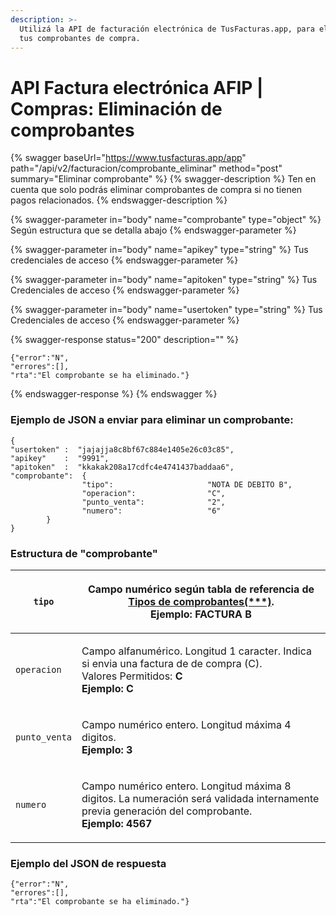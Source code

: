 ```yaml
---
description: >-
  Utilizá la API de facturación electrónica de TusFacturas.app, para eliminar
  tus comprobantes de compra.
---
```


# API Factura electrónica AFIP  | Compras: Eliminación de comprobantes

{% swagger baseUrl="https://www.tusfacturas.app/app" path="/api/v2/facturacion/comprobante_eliminar" method="post" summary="Eliminar comprobante" %}
{% swagger-description %}
Ten en cuenta que solo podrás eliminar comprobantes de compra si no tienen pagos relacionados.
{% endswagger-description %}

{% swagger-parameter in="body" name="comprobante" type="object" %}
Según estructura que se detalla abajo
{% endswagger-parameter %}

{% swagger-parameter in="body" name="apikey" type="string" %}
Tus credenciales de acceso
{% endswagger-parameter %}

{% swagger-parameter in="body" name="apitoken" type="string" %}
Tus Credenciales de acceso
{% endswagger-parameter %}

{% swagger-parameter in="body" name="usertoken" type="string" %}
Tus Credenciales de acceso
{% endswagger-parameter %}

{% swagger-response status="200" description="" %}
```
{"error":"N",
"errores":[],
"rta":"El comprobante se ha eliminado."}
```
{% endswagger-response %}
{% endswagger %}

### Ejemplo de JSON a enviar para eliminar un comprobante:

```
{
"usertoken" :  "jajajja8c8bf67c884e1405e26c03c85",
"apikey"    :  "9991",
"apitoken"  :  "kkakak208a17cdfc4e4741437baddaa6",
"comprobante":  {
                "tipo":                     "NOTA DE DEBITO B",
                "operacion":                "C",
                "punto_venta":              "2",
                "numero":                   "6"
        }
}
```

### Estructura de "comprobante"

| `tipo`        | <p>Campo numérico según tabla de referencia de <a href="https://www.tusfacturas.com.ar/api-factura-electronica-afip.html#tabla-comprobantes">Tipos de comprobantes(***)</a>.<br><strong>Ejemplo: FACTURA B</strong></p> |
| ------------- | ----------------------------------------------------------------------------------------------------------------------------------------------------------------------------------------------------------------------- |
| `operacion`   | <p>Campo alfanumérico. Longitud 1 caracter. Indica si envia una factura de de compra (C). <br>Valores Permitidos: <strong>C</strong><br><strong>Ejemplo: C</strong></p>                                                 |
| `punto_venta` | <p>Campo numérico entero. Longitud máxima 4 digitos.<br><strong>Ejemplo: 3</strong></p>                                                                                                                                 |
| `numero`      | <p>Campo numérico entero. Longitud máxima 8 digitos. La numeración será validada internamente previa generación del comprobante.<br><strong>Ejemplo: 4567</strong></p>                                                  |



### Ejemplo del JSON de respuesta

```
{"error":"N",
"errores":[],
"rta":"El comprobante se ha eliminado."}
```
